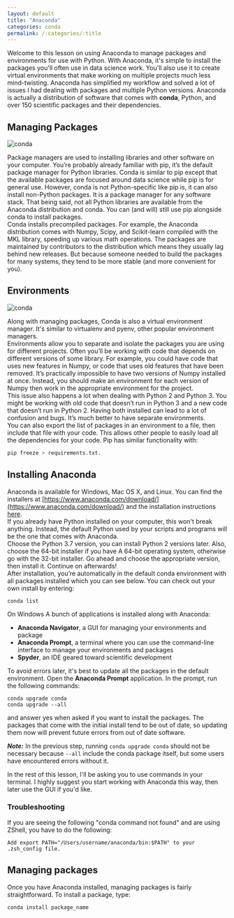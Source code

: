 ```yaml
---
layout: default
title: "Anaconda"
categories: conda
permalink: /:categories/:title
---
```


Welcome to this lesson on using Anaconda to manage packages and environments for use with Python. With Anaconda, it's simple to install the packages you'll often use in data science work. You'll also use it to create virtual environments that make working on multiple projects much less mind-twisting. Anaconda has simplified my workflow and solved a lot of issues I had dealing with packages and multiple Python versions.
Anaconda is actually a distribution of software that comes with **conda**, Python, and over 150 scientific packages and their dependencies.

## Managing Packages

![conda](https://1.bp.blogspot.com/-6S0-Tsv1ncs/XwuYnvD8utI/AAAAAAAAJ_Q/eWDR_zYlGpEJV4GykRqXg7j_fzLa27r_gCLcBGAsYHQ/w625-h493/conda-install-min.png)

Package managers are used to installing libraries and other software on your computer. You’re probably already familiar with pip, it’s the default package manager for Python libraries. Conda is similar to pip except that the available packages are focused around data science while pip is for general use. However, conda is not Python-specific like pip is, it can also install non-Python packages. It is a package manager for any software stack. That being said, not all Python libraries are available from the Anaconda distribution and conda. You can (and will) still use pip alongside conda to install packages.  
Conda installs precompiled packages. For example, the Anaconda distribution comes with Numpy, Scipy, and Scikit-learn compiled with the MKL library, speeding up various math operations. The packages are maintained by contributors to the distribution which means they usually lag behind new releases. But because someone needed to build the packages for many systems, they tend to be more stable (and more convenient for you).

## Environments

![conda](https://1.bp.blogspot.com/-TdavXmnXiIA/XwuZCFT9qyI/AAAAAAAAJ_Y/PVK-mVWOKyMPLx6wmmJVRR1IkW2HSYeWQCLcBGAsYHQ/w625-h493/conda-create-env-min.png)

Along with managing packages, Conda is also a virtual environment manager. It's similar to virtualenv and pyenv, other popular environment managers.  
Environments allow you to separate and isolate the packages you are using for different projects. Often you’ll be working with code that depends on different versions of some library. For example, you could have code that uses new features in Numpy, or code that uses old features that have been removed. It’s practically impossible to have two versions of Numpy installed at once. Instead, you should make an environment for each version of Numpy then work in the appropriate environment for the project.  
This issue also happens a lot when dealing with Python 2 and Python 3. You might be working with old code that doesn’t run in Python 3 and a new code that doesn’t run in Python 2. Having both installed can lead to a lot of confusion and bugs. It’s much better to have separate environments.  
You can also export the list of packages in an environment to a file, then include that file with your code. This allows other people to easily load all the dependencies for your code. Pip has similar functionality with:  

```python
pip freeze > requirements.txt.
```

## Installing Anaconda

Anaconda is available for Windows, Mac OS X, and Linux. You can find the installers at [https://www.anaconda.com/download/](https://www.anaconda.com/download/) and the installation instructions [here](https://docs.anaconda.com/anaconda/install/).  
If you already have Python installed on your computer, this won't break anything. Instead, the default Python used by your scripts and programs will be the one that comes with Anaconda.  
Choose the Python 3.7 version, you can install Python 2 versions later. Also, choose the 64-bit installer if you have A 64-bit operating system, otherwise go with the 32-bit installer. Go ahead and choose the appropriate version, then install it. Continue on afterwards!  
After installation, you’re automatically in the default conda environment with all packages installed which you can see below. You can check out your own install by entering:  

```shell
conda list
```

On Windows
A bunch of applications is installed along with Anaconda:

- **Anaconda Navigator**, a GUI for managing your environments and package
- **Anaconda Prompt**, a terminal where you can use the command-line interface to manage your environments and packages
- **Spyder**, an IDE geared toward scientific development

To avoid errors later, it's best to update all the packages in the default environment. Open the **Anaconda Prompt** application. In the prompt, run the following commands:  

```shell
conda upgrade conda
conda upgrade --all
```

and answer yes when asked if you want to install the packages. The packages that come with the initial install tend to be out of date, so updating them now will prevent future errors from out of date software.

***Note:*** In the previous step, running ```conda upgrade conda``` should not be necessary because ```--all``` include the conda package itself, but some users have encountered errors without it.

In the rest of this lesson, I'll be asking you to use commands in your terminal. I highly suggest you start working with Anaconda this way, then later use the GUI if you'd like.

### Troubleshooting

If you are seeing the following "conda command not found" and are using ZShell, you have to do the following:

```shell
Add export PATH="/Users/username/anaconda/bin:$PATH" to your .zsh_config file.
```

## Managing packages

Once you have Anaconda installed, managing packages is fairly straightforward. To install a package, type:

```python
conda install package_name
```
